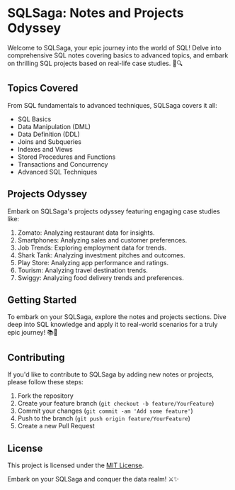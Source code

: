 # SQLSaga: Notes and Projects Odyssey

Welcome to SQLSaga, your epic journey into the world of SQL! Delve into comprehensive SQL notes covering basics to advanced topics, and embark on thrilling SQL projects based on real-life case studies. 🚀🔍

## Topics Covered

From SQL fundamentals to advanced techniques, SQLSaga covers it all:
- SQL Basics
- Data Manipulation (DML)
- Data Definition (DDL)
- Joins and Subqueries
- Indexes and Views
- Stored Procedures and Functions
- Transactions and Concurrency
- Advanced SQL Techniques

## Projects Odyssey

Embark on SQLSaga's projects odyssey featuring engaging case studies like:
1. Zomato: Analyzing restaurant data for insights.
2. Smartphones: Analyzing sales and customer preferences.
3. Job Trends: Exploring employment data for trends.
4. Shark Tank: Analyzing investment pitches and outcomes.
5. Play Store: Analyzing app performance and ratings.
6. Tourism: Analyzing travel destination trends.
7. Swiggy: Analyzing food delivery trends and preferences.

## Getting Started

To embark on your SQLSaga, explore the notes and projects sections. Dive deep into SQL knowledge and apply it to real-world scenarios for a truly epic journey! 📚🌟

## Contributing

If you'd like to contribute to SQLSaga by adding new notes or projects, please follow these steps:
1. Fork the repository
2. Create your feature branch (`git checkout -b feature/YourFeature`)
3. Commit your changes (`git commit -am 'Add some feature'`)
4. Push to the branch (`git push origin feature/YourFeature`)
5. Create a new Pull Request

## License

This project is licensed under the [MIT License](LICENSE).

Embark on your SQLSaga and conquer the data realm! ⚔️✨
